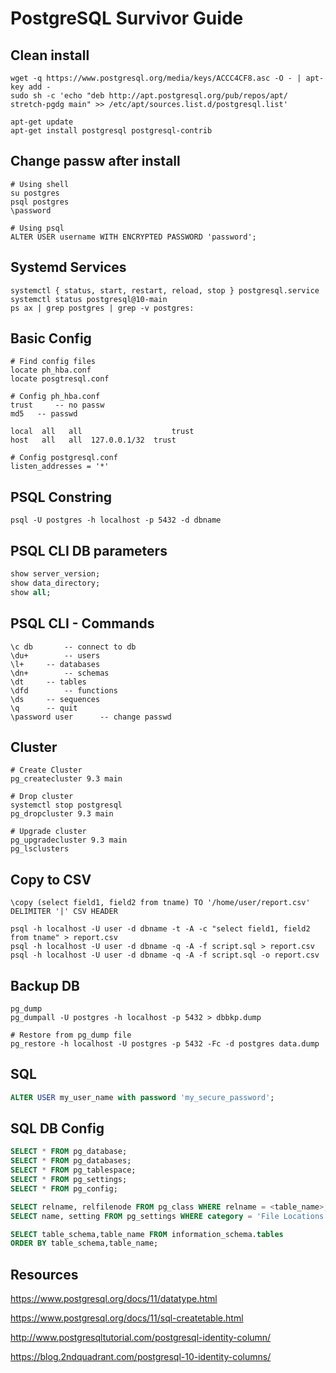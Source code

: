 # PostgreSQL Survivor Guide

## Clean install
```shell
wget -q https://www.postgresql.org/media/keys/ACCC4CF8.asc -O - | apt-key add -
sudo sh -c 'echo "deb http://apt.postgresql.org/pub/repos/apt/ stretch-pgdg main" >> /etc/apt/sources.list.d/postgresql.list'

apt-get update
apt-get install postgresql postgresql-contrib
```

## Change passw after install
```shell
# Using shell
su postgres
psql postgres
\password

# Using psql
ALTER USER username WITH ENCRYPTED PASSWORD 'password';
```

## Systemd Services
```shell
systemctl { status, start, restart, reload, stop } postgresql.service
systemctl status postgresql@10-main
ps ax | grep postgres | grep -v postgres:
```

## Basic Config
```shell
# Find config files
locate ph_hba.conf
locate posgtresql.conf

# Config ph_hba.conf
trust	  -- no passw
md5	  -- passwd

local  all   all   			        trust
host   all   all  127.0.0.1/32  trust

# Config postgresql.conf
listen_addresses = '*'
```

## PSQL Constring
```shell
psql -U postgres -h localhost -p 5432 -d dbname
```

## PSQL CLI DB parameters
```sql
show server_version;
show data_directory;
show all;
```

## PSQL CLI - Commands
```shell
\c db		-- connect to db
\du+		-- users
\l+		-- databases
\dn+		-- schemas
\dt		-- tables
\dfd		-- functions
\ds		-- sequences
\q		-- quit
\password user		-- change passwd
```

## Cluster 
```shell
# Create Cluster
pg_createcluster 9.3 main

# Drop cluster
systemctl stop postgresql 
pg_dropcluster 9.3 main

# Upgrade cluster
pg_upgradecluster 9.3 main
pg_lsclusters 
```

## Copy to CSV
```shell
\copy (select field1, field2 from tname) TO '/home/user/report.csv' DELIMITER '|' CSV HEADER

psql -h localhost -U user -d dbname -t -A -c "select field1, field2 from tname" > report.csv
psql -h localhost -U user -d dbname -q -A -f script.sql > report.csv
psql -h localhost -U user -d dbname -q -A -f script.sql -o report.csv 
```

## Backup DB
```shell
pg_dump
pg_dumpall -U postgres -h localhost -p 5432 > dbbkp.dump

# Restore from pg_dump file
pg_restore -h localhost -U postgres -p 5432 -Fc -d postgres data.dump
```

## SQL 
```sql
ALTER USER my_user_name with password 'my_secure_password';
```

## SQL DB Config
```sql
SELECT * FROM pg_database;
SELECT * FROM pg_databases;
SELECT * FROM pg_tablespace;
SELECT * FROM pg_settings;
SELECT * FROM pg_config;

SELECT relname, relfilenode FROM pg_class WHERE relname = <table_name>; 
SELECT name, setting FROM pg_settings WHERE category = 'File Locations';

SELECT table_schema,table_name FROM information_schema.tables
ORDER BY table_schema,table_name;
```

## Resources
https://www.postgresql.org/docs/11/datatype.html

https://www.postgresql.org/docs/11/sql-createtable.html

http://www.postgresqltutorial.com/postgresql-identity-column/

https://blog.2ndquadrant.com/postgresql-10-identity-columns/
